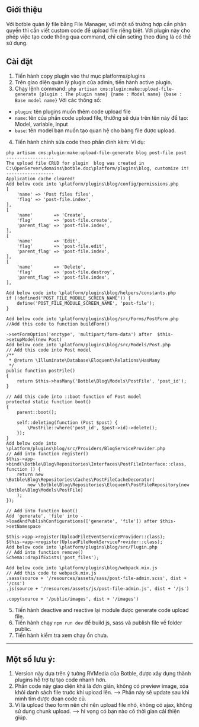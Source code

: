 ## Giới thiệu
Với botble quản lý file bằng File Manager, với một số trường hợp cần phân quyền thì cần viết custom code để upload file riêng biệt.
Với plugin này cho phép việc tạo code thông qua command, chỉ cần seting theo đúng là có thể sử dụng.

## Cài đặt
1. Tiến hành copy plugin vào thư mục platforms/plugins
2. Trên giao diện quản lý plugin của admin, tiến hành active plugin.
3. Chạy lệnh command:
``php artisan cms:plugin:make:upload-file-generate {plugin : The plugin name} {name : Model name} {base : Base model name}``
Với các thông số:
- ``plugin``: tên plugins muốn thêm code upload file
- ``name``: tên của phần code upload file, thường sẽ dựa trên tên này để tạo: Model, variable, input
- ``base``: tên model bạn muốn tạo quan hệ cho bảng file được upload.
4. Tiến hành chỉnh sửa code theo phần đính kèm:
Ví dụ: 
```
php artisan cms:plugin:make:upload-file-generate blog post-file post
------------------
The upload file CRUD for plugin  blog was created in C:\OpenServer\domains\botble.doc\platform/plugins\blog, customize it!
------------------
Application cache cleared!
Add below code into \platform/plugins\blog/config/permissions.php
[
    'name' => 'Post files files',
    'flag' => 'post-file.index',
],
[
    'name'        => 'Create',
    'flag'        => 'post-file.create',
    'parent_flag' => 'post-file.index',
],
[
    'name'        => 'Edit',
    'flag'        => 'post-file.edit',
    'parent_flag' => 'post-file.index',
],
[
    'name'        => 'Delete',
    'flag'        => 'post-file.destroy',
    'parent_flag' => 'post-file.index',
],

Add below code into \platform/plugins\blog/helpers/constants.php
if (!defined('POST_FILE_MODULE_SCREEN_NAME')) {
    define('POST_FILE_MODULE_SCREEN_NAME', 'post-file');
}

Add below code into \platform/plugins\blog/src/Forms/PostForm.php
//Add this code to function buildForm()

->setFormOption('enctype', 'multipart/form-data') after  $this->setupModel(new Post)
Add below code into \platform/plugins\blog/src/Models/Post.php
// Add this code into Post model
/**
 * @return \Illuminate\Database\Eloquent\Relations\HasMany
 */
public function postFile()
{
    return $this->hasMany('Botble\Blog\Models\PostFile', 'post_id');
}

// Add this code into ::boot function of Post model
protected static function boot()
{
    parent::boot();

    self::deleting(function (Post $post) {
        \PostFile::where('post_id', $post->id)->delete();
    });
}
Add below code into \platform/plugins\blog/src/Providers/BlogServiceProvider.php
// Add into function register()
$this->app->bind(\Botble\Blog\Repositories\Interfaces\PostFileInterface::class, function () {
    return new \Botble\Blog\Repositories\Caches\PostFileCacheDecorator(
        new \Botble\Blog\Repositories\Eloquent\PostFileRepository(new \Botble\Blog\Models\PostFile)
    );
});

// Add into function boot()
Add 'generate', 'file' into ->loadAndPublishConfigurations(['generate', 'file']) after $this->setNamespace

$this->app->register(UploadFileEventServiceProvider::class);
$this->app->register(UploadFileHookServiceProvider::class);
Add below code into \platform/plugins\blog/src/Plugin.php
// Add into function remove()
Schema::dropIfExists('post_files');

Add below code into \platform/plugins\blog/webpack.mix.js
// Add this code to webpack.mix.js
.sass(source + '/resources/assets/sass/post-file-admin.scss', dist + '/css')
.js(source + '/resources/assets/js/post-file-admin.js', dist + '/js')

.copy(source + '/public/images', dist + '/images')

```

5. Tiến hành deactive and reactive lại module được generate code upload file.
6. Tiến hành chạy ``npm run dev`` để build js, sass và publish file về folder public.
7. Tiến hành kiểm tra xem chạy ổn chưa.

------------------
## Một số lưu ý:

1. Version này dựa trên ý tưởng RVMedia của Botble, được xây dựng thành plugins hỗ trợ tự tạo code nhanh hơn.
2. Phần code này giao diện khá là đơn giản, không có preview image, xóa khỏi danh sách file trước khi upload lên. 
--> Phần này sẽ update sau khi mình tìm được đoạn code cũ.
3. Vì là upload theo form nên chỉ nên upload file nhỏ, không có ajax, không sử dụng chunk upload.
--> hi vọng có bạn nào có thời gian cải thiện giúp.
